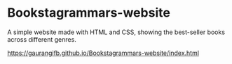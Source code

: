 # Bookstagrammars-website
A simple website made with HTML and CSS, showing the best-seller books across different genres.

https://gaurangifb.github.io/Bookstagrammars-website/index.html
